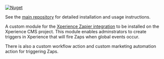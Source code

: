 [![Nuget](https://img.shields.io/nuget/v/Xperience.Zapier)](https://www.nuget.org/packages/Xperience.Zapier)

See the [main repository](https://github.com/kentico-ericd/xperience-zapier-cli) for detailed installation and usage instructions.

A custom module for the [Xperience Zapier integration](https://github.com/kentico-ericd/xperience-zapier-cli) to be installed on the Xperience CMS project. This module enables adminstrators to create triggers in Xperience that will fire Zaps when global events occur.

There is also a custom workflow action and custom marketing automation action for triggering Zaps.
